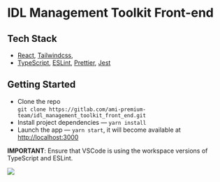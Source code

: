 # IDL Management Toolkit Front-end

## Tech Stack

- [React](https://reactjs.org/), [Tailwindcss](https://tailwindcss.com/),
- [TypeScript](https://www.typescriptlang.org/),
  [ESLint](https://eslint.org/), [Prettier](https://prettier.io/),
  [Jest](https://jestjs.io/)

## Getting Started

- Clone the repo<br />
  `git clone https://gitlab.com/ami-premium-team/idl_management_toolkit_front_end.git`
- Install project dependencies — `yarn install`
- Launch the app — `yarn start`, it will become available at [http://localhost:3000](http://localhost:3000/)

**IMPORTANT**: Ensure that VSCode is using the workspace versions of TypeScript and ESLint.

![](https://files.tarkus.me/typescript-workspace.png)
